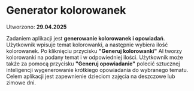 # Generator kolorowanek

Utworzono: **29.04.2025**

Zadaniem aplikacji jest **generowanie kolorowanek i opowiadań**. Użytkownik wpisuje temat kolorowanki, a następnie wybiera ilość kolorowanek. Po kliknięciu przycisku **"Generuj kolorowanki"** AI tworzy kolorowanki na podany temat i w odpowiedniej ilości. Użytkownik może także za pomocą przycisku **"Generuj opowiadanie"** polecić sztucznej inteligencji wygenerowanie krótkiego opowiadania do wybranego tematu. Celem aplikacji jest zapewnienie dzieciom zajęcia na deszczowe lub zimowe dni. 